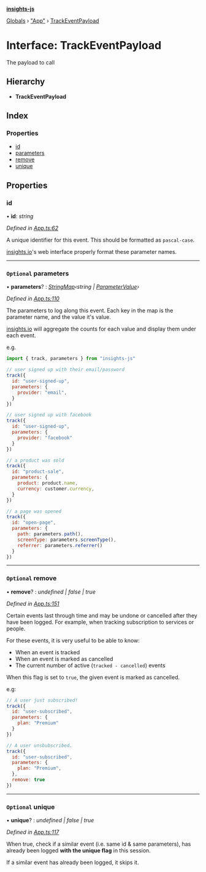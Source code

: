 **[insights-js](../README.md)**

[Globals](../globals.md) › [&quot;App&quot;](../modules/_app_.md) › [TrackEventPayload](_app_.trackeventpayload.md)

# Interface: TrackEventPayload

The payload to call

## Hierarchy

* **TrackEventPayload**

## Index

### Properties

* [id](_app_.trackeventpayload.md#id)
* [parameters](_app_.trackeventpayload.md#optional-parameters)
* [remove](_app_.trackeventpayload.md#optional-remove)
* [unique](_app_.trackeventpayload.md#optional-unique)

## Properties

###  id

• **id**: *string*

*Defined in [App.ts:62](https://github.com/getinsights/insights-js/blob/d0bb780/src/App.ts#L62)*

A unique identifier for this event.
This should be formatted as `pascal-case`.

[insights.io](https://insights.io)'s web interface properly format these parameter names.

___

### `Optional` parameters

• **parameters**? : *[StringMap](_app_.stringmap.md)‹string | [ParameterValue](_app_.parametervalue.md)›*

*Defined in [App.ts:110](https://github.com/getinsights/insights-js/blob/d0bb780/src/App.ts#L110)*

The parameters to log along this event.
Each key in the map is the parameter name, and the value it's value.

[insights.io](https://insights.io) will aggregate the counts for each value and display them under each event.

e.g.
```js
import { track, parameters } from "insights-js"

// user signed up with their email/password
track({
  id: "user-signed-up",
  parameters: {
    provider: "email",
  }
})

// user signed up with facebook
track({
  id: "user-signed-up",
  parameters: {
    provider: "facebook"
  }
})

// a product was sold
track({
  id: "product-sale",
  parameters: {
    product: product.name,
    currency: customer.currency,
  }
})

// a page was opened
track({
  id: "open-page",
  parameters: {
    path: parameters.path(),
    screenType: parameters.screenType(),
    referrer: parameters.referrer()
  }
})
```

___

### `Optional` remove

• **remove**? : *undefined | false | true*

*Defined in [App.ts:151](https://github.com/getinsights/insights-js/blob/d0bb780/src/App.ts#L151)*

Certain events last through time and may be undone or cancelled after they have been logged.
For example, when tracking subscription to services or people.

For these events, it is very useful to be able to know:

- When an event is tracked
- When an event is marked as cancelled
- The current number of active (`tracked - cancelled`) events

When this flag is set to `true`, the given event is marked as cancelled.

e.g:
```js
// A user just subscribed!
track({
  id: "user-subscribed",
  parameters: {
    plan: "Premium"
  }
})

// A user unsbubscribed.
track({
  id: "user-subscribed",
  parameters: {
    plan: "Premium",
  },
  remove: true
})
```

___

### `Optional` unique

• **unique**? : *undefined | false | true*

*Defined in [App.ts:117](https://github.com/getinsights/insights-js/blob/d0bb780/src/App.ts#L117)*

When true, check if a similar event (i.e. same id & same parameters),
has already been logged **with the unique flag** in this session.

If a similar event has already been logged, it skips it.